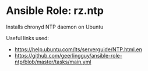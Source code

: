 # Ansible Role: rz.ntp

Installs chronyd NTP daemon on Ubuntu


Useful links used:
- https://help.ubuntu.com/lts/serverguide/NTP.html.en
- https://github.com/geerlingguy/ansible-role-ntp/blob/master/tasks/main.yml